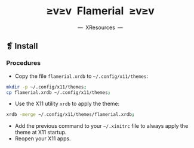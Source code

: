 <h1 align="center">≥v≥v&ensp;Flamerial&ensp;≥v≥v</h1>
<p align="center">—&ensp;XResources&ensp;—</p>

## ❡ Install

### Procedures

- Copy the file `flamerial.xrdb` to `~/.config/x11/themes`:

```zsh
mkdir -p ~/.config/x11/themes;
cp flamerial.xrdb ~/.config/x11/themes;
```

- Use the X11 utility `xrdb` to apply the theme:

```zsh
xrdb -merge ~/.config/x11/themes/flamerial.xrdb;
```

- Add the previous command to your `~/.xinitrc` file to always apply the theme at X11 startup.
- Reopen your X11 apps.

